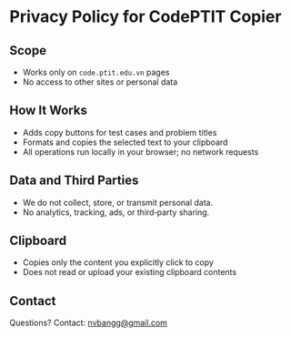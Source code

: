 # Privacy Policy for CodePTIT Copier

## Scope
- Works only on `code.ptit.edu.vn` pages
- No access to other sites or personal data

## How It Works
- Adds copy buttons for test cases and problem titles
- Formats and copies the selected text to your clipboard
- All operations run locally in your browser; no network requests

## Data and Third Parties
- We do not collect, store, or transmit personal data. 
- No analytics, tracking, ads, or third‑party sharing.

## Clipboard
- Copies only the content you explicitly click to copy
- Does not read or upload your existing clipboard contents

## Contact
Questions? Contact: nvbangg@gmail.com